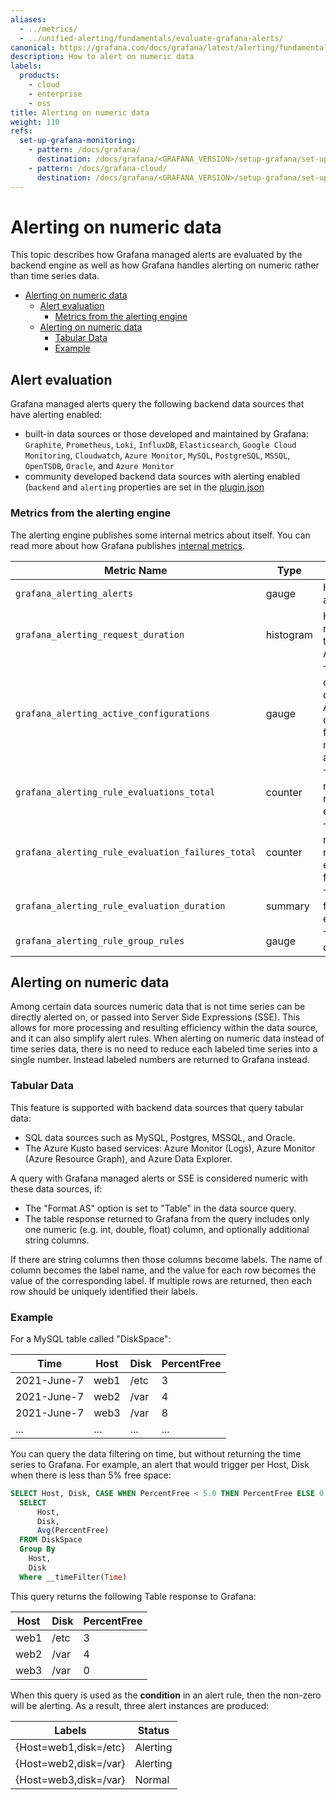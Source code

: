 ```yaml
---
aliases:
  - ../metrics/
  - ../unified-alerting/fundamentals/evaluate-grafana-alerts/
canonical: https://grafana.com/docs/grafana/latest/alerting/fundamentals/evaluate-grafana-alerts/
description: How to alert on numeric data
labels:
  products:
    - cloud
    - enterprise
    - oss
title: Alerting on numeric data
weight: 110
refs:
  set-up-grafana-monitoring:
    - pattern: /docs/grafana/
      destination: /docs/grafana/<GRAFANA_VERSION>/setup-grafana/set-up-grafana-monitoring/
    - pattern: /docs/grafana-cloud/
      destination: /docs/grafana/<GRAFANA_VERSION>/setup-grafana/set-up-grafana-monitoring/
---
```


# Alerting on numeric data

This topic describes how Grafana managed alerts are evaluated by the backend engine as well as how Grafana handles alerting on numeric rather than time series data.

- [Alerting on numeric data](#alerting-on-numeric-data)
  - [Alert evaluation](#alert-evaluation)
    - [Metrics from the alerting engine](#metrics-from-the-alerting-engine)
  - [Alerting on numeric data](#alerting-on-numeric-data-1)
    - [Tabular Data](#tabular-data)
    - [Example](#example)

## Alert evaluation

Grafana managed alerts query the following backend data sources that have alerting enabled:

- built-in data sources or those developed and maintained by Grafana: `Graphite`, `Prometheus`, `Loki`, `InfluxDB`, `Elasticsearch`,
  `Google Cloud Monitoring`, `Cloudwatch`, `Azure Monitor`, `MySQL`, `PostgreSQL`, `MSSQL`, `OpenTSDB`, `Oracle`, and `Azure Monitor`
- community developed backend data sources with alerting enabled (`backend` and `alerting` properties are set in the [plugin.json](/developers/plugin-tools/reference-plugin-json)

### Metrics from the alerting engine

The alerting engine publishes some internal metrics about itself. You can read more about how Grafana publishes [internal metrics](ref:set-up-grafana-monitoring).

| Metric Name                                       | Type      | Description                                                                              |
| ------------------------------------------------- | --------- | ---------------------------------------------------------------------------------------- |
| `grafana_alerting_alerts`                         | gauge     | How many alerts by state                                                                 |
| `grafana_alerting_request_duration`               | histogram | Histogram of requests to the Alerting API                                                |
| `grafana_alerting_active_configurations`          | gauge     | The number of active, non default Alertmanager configurations for grafana managed alerts |
| `grafana_alerting_rule_evaluations_total`         | counter   | The total number of rule evaluations                                                     |
| `grafana_alerting_rule_evaluation_failures_total` | counter   | The total number of rule evaluation failures                                             |
| `grafana_alerting_rule_evaluation_duration`       | summary   | The duration for a rule to execute                                                       |
| `grafana_alerting_rule_group_rules`               | gauge     | The number of rules                                                                      |

## Alerting on numeric data

Among certain data sources numeric data that is not time series can be directly alerted on, or passed into Server Side Expressions (SSE). This allows for more processing and resulting efficiency within the data source, and it can also simplify alert rules.
When alerting on numeric data instead of time series data, there is no need to reduce each labeled time series into a single number. Instead labeled numbers are returned to Grafana instead.

### Tabular Data

This feature is supported with backend data sources that query tabular data:

- SQL data sources such as MySQL, Postgres, MSSQL, and Oracle.
- The Azure Kusto based services: Azure Monitor (Logs), Azure Monitor (Azure Resource Graph), and Azure Data Explorer.

A query with Grafana managed alerts or SSE is considered numeric with these data sources, if:

- The "Format AS" option is set to "Table" in the data source query.
- The table response returned to Grafana from the query includes only one numeric (e.g. int, double, float) column, and optionally additional string columns.

If there are string columns then those columns become labels. The name of column becomes the label name, and the value for each row becomes the value of the corresponding label. If multiple rows are returned, then each row should be uniquely identified their labels.

### Example

For a MySQL table called "DiskSpace":

| Time        | Host | Disk | PercentFree |
| ----------- | ---- | ---- | ----------- |
| 2021-June-7 | web1 | /etc | 3           |
| 2021-June-7 | web2 | /var | 4           |
| 2021-June-7 | web3 | /var | 8           |
| ...         | ...  | ...  | ...         |

You can query the data filtering on time, but without returning the time series to Grafana. For example, an alert that would trigger per Host, Disk when there is less than 5% free space:

```sql
SELECT Host, Disk, CASE WHEN PercentFree < 5.0 THEN PercentFree ELSE 0 END FROM (
  SELECT
      Host,
      Disk,
      Avg(PercentFree)
  FROM DiskSpace
  Group By
    Host,
    Disk
  Where __timeFilter(Time)
```

This query returns the following Table response to Grafana:

| Host | Disk | PercentFree |
| ---- | ---- | ----------- |
| web1 | /etc | 3           |
| web2 | /var | 4           |
| web3 | /var | 0           |

When this query is used as the **condition** in an alert rule, then the non-zero will be alerting. As a result, three alert instances are produced:

| Labels                | Status   |
| --------------------- | -------- |
| {Host=web1,disk=/etc} | Alerting |
| {Host=web2,disk=/var} | Alerting |
| {Host=web3,disk=/var} | Normal   |

